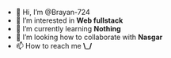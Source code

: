 - 👋 Hi, I’m @Brayan-724
- 👀 I’m interested in __Web fullstack__
- 🌱 I’m currently learning __Nothing__
- 💞️ I’m looking how to collaborate with __Nasgar__
- 📫 How to reach me __\\_/__

<!---
Brayan-724/Brayan-724 is a ✨ special ✨ repository because its `README.md` (this file) appears on your GitHub profile.
You can click the Preview link to take a look at your changes.
--->

